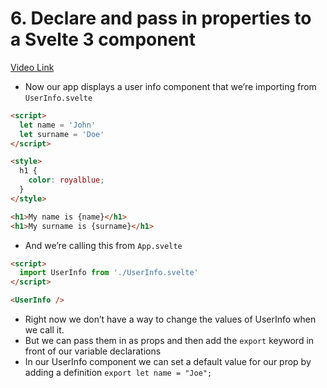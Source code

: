 # 6. Declare and pass in properties to a Svelte 3 component

[Video Link](https://egghead.io/lessons/svelte-declare-and-pass-in-properties-to-a-svelte-3-component?pl=getting-started-with-svelte-3-05a8541a)

- Now our app displays a user info component that we&rsquo;re importing from `UserInfo.svelte`

```html
<script>
  let name = 'John'
  let surname = 'Doe'
</script>

<style>
  h1 {
    color: royalblue;
  }
</style>

<h1>My name is {name}</h1>
<h1>My surname is {surname}</h1>
```

- And we&rsquo;re calling this from `App.svelte`

```html
<script>
  import UserInfo from './UserInfo.svelte'
</script>

<UserInfo />
```

- Right now we don&rsquo;t have a way to change the values of UserInfo when we call it.
- But we can pass them in as props and then add the `export` keyword in front of our variable declarations
- In our UserInfo component we can set a default value for our prop by adding a definition `export let name = "Joe";`
